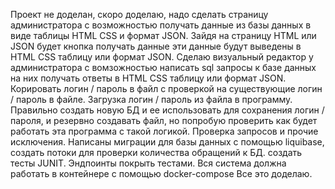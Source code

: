 Проект не доделан, скоро доделаю, надо сделать страницу администратора с возможностью получать данные из базы данных в виде таблицы HTML CSS и формат JSON. Зайдя на страницу HTML или JSON будет кнопка получать данные
эти данные будут выведены в HTML CSS таблицу или формат JSON.
Сделаю визуальный редактор у администратора с вомзожностью написать sql запросы к базе данных на них получать ответы в HTML CSS таблицу или формат JSON.
Корировать логин / пароль в файл с проверкой на существующие логин / пароль в файле. Загрузка логин / пароль из файла в программу. Правильно создать новую БД и ее использовать для сохранения логин / пароля, и
резервно создавать файл, но попробую проверить как будет работать эта программа с такой логикой. 
Проверка запросов и прочие исключения.
Написаны миграции для базы данных с помощью liquibase, cоздать потоки для проверки количества обращений к БД. создать тесты JUNIT. Эндпоинты покрыть тестами. 
Вся система должна работать в контейнере с помощью docker-compose
Все это доделаю.
